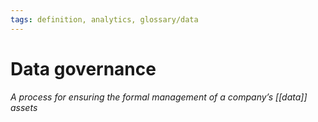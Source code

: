 ```yaml
---
tags: definition, analytics, glossary/data
---
```

#  Data governance
*A process for ensuring the formal management of a company’s [[data]] assets*